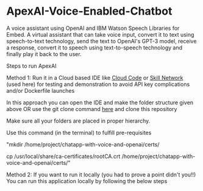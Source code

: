 # ApexAI-Voice-Enabled-Chatbot
A voice assistant using OpenAI and IBM Watson Speech Libraries for Embed. A virtual assistant that can take voice input, convert it to text using speech-to-text technology, send the text to OpenAI's GPT-3 model, receive a response, convert it to speech using text-to-speech technology and finally play it back to the user.

Steps to run ApexAI

Method 1: Run it in a Cloud based IDE like [Cloud Code](https://cloud.google.com/code) or [Skill Network](https://skills.network/lab-tools/cloud-ide#) (used here) for testing and demonstration to avoid API key complications and/or Dockerfile launches

In this approach you can open the IDE and make the folder structure given above OR use the git clone command [here](https://www.atlassian.com/git/tutorials/setting-up-a-repository/git-clone) and clone this repository

Make sure all your folders are placed in proper hierarchy.

Use this command (in the terminal) to fulfill pre-requisites 

"mkdir /home/project/chatapp-with-voice-and-openai/certs/

cp /usr/local/share/ca-certificates/rootCA.crt /home/project/chatapp-with-voice-and-openai/certs/"





Method 2: If you want to run it locally (you had to prove a point didn't you!!)
You can run this application locally by following the below steps 



